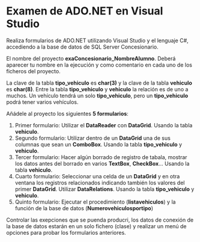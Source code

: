 # Examen de ADO.NET en Visual Studio

Realiza formularios de ADO.NET utilizando Visual Studio y el lenguaje C#, accediendo a la base de datos de SQL Server Concesionario.

El nombre del proyecto **exaConcesionario_NombreAlumno**. Deberá aparecer tu nombre en la ejecución y como comentario en cada uno de los ficheros del proyecto.

La clave de la tabla **tipo_vehiculo** es **char(3)** y la clave de la tabla **vehiculo** es **char(8)**.
Entre la tabla **tipo_vehiculo** y **vehiculo** la relación es de uno a muchos. Un vehículo tendrá un solo **tipo_vehiculo**, pero un **tipo_vehiculo** podrá tener varios vehículos.

Añádele al proyecto los siguientes **5 formularios**:

1. Primer formulario: Utilizar el **DataReader** con **DataGrid**. Usando la tabla **vehiculo**.
2. Segundo formulario: Utilizar dentro de un **DataGrid** una de sus columnas que sean un **ComboBox**. Usando la tabla **tipo_vehiculo** y **vehiculo**.
3. Tercer formulario: Hacer algún borrado de registro de tabala, mostrar los datos antes del borrado en varios **TextBox**, **CheckBox**... Usando la tabla **vehiculo**.
4. Cuarto formulario: Seleccionar una celda de un **DataGrid** y en otra ventana los registros relacionados indicando también los valores del primer **DataGrid**. Utilizar **DataRelations**. Usando la tabla **tipo_vehiculo** y **vehiculo**.
5. Quinto formulario: Ejecutar el procedimiento (**listavehiculos**) y la función de la base de datos (**Numerovehiculosportipo**)

Controlar las exepciones que se puenda producri, los datos de conexión de la base de datos estarán en un solo fichero (clase) y realizar un menú de opciones para probar los formularios anteriores.
